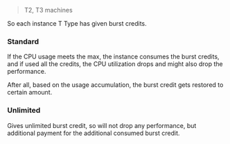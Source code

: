 > T2, T3 machines

So each instance T Type has given burst credits.

### Standard

If the CPU usage meets the max, the instance consumes the burst credits, and if used all the credits, the CPU utilization drops and might also drop the performance.

After all, based on the usage accumulation, the burst credit gets restored to certain amount.

### Unlimited

Gives unlimited burst credit, so will not drop any performance, but additional payment for the additional consumed burst credit.

